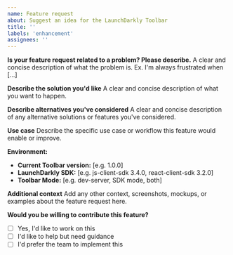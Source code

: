 ```yaml
---
name: Feature request
about: Suggest an idea for the LaunchDarkly Toolbar
title: ''
labels: 'enhancement'
assignees: ''
---
```


**Is your feature request related to a problem? Please describe.**
A clear and concise description of what the problem is. Ex. I'm always frustrated when [...]

**Describe the solution you'd like**
A clear and concise description of what you want to happen.

**Describe alternatives you've considered**
A clear and concise description of any alternative solutions or features you've considered.

**Use case**
Describe the specific use case or workflow this feature would enable or improve.

**Environment:**

- **Current Toolbar version:** [e.g. 1.0.0]
- **LaunchDarkly SDK:** [e.g. js-client-sdk 3.4.0, react-client-sdk 3.2.0]
- **Toolbar Mode:** [e.g. dev-server, SDK mode, both]

**Additional context**
Add any other context, screenshots, mockups, or examples about the feature request here.

**Would you be willing to contribute this feature?**

- [ ] Yes, I'd like to work on this
- [ ] I'd like to help but need guidance
- [ ] I'd prefer the team to implement this
